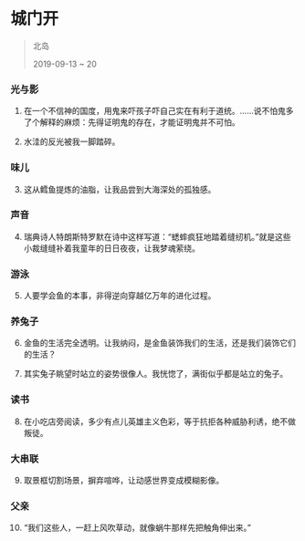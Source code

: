 # 城门开
> 北岛
>
> 2019-09-13 ~ 20

### 光与影
1. 在一个不信神的国度，用鬼来吓孩子吓自己实在有利于道统。......说不怕鬼多了个解释的麻烦：先得证明鬼的存在，才能证明鬼并不可怕。

2. 水洼的反光被我一脚踏碎。

### 味儿
3. 这从鳕鱼提炼的油脂，让我品尝到大海深处的孤独感。

### 声音
4. 瑞典诗人特朗斯特罗默在诗中这样写道：“蟋蟀疯狂地踏着缝纫机。”就是这些小裁缝缝补着我童年的日日夜夜，让我梦魂萦绕。

### 游泳
5. 人要学会鱼的本事，非得逆向穿越亿万年的进化过程。

### 养兔子
6. 金鱼的生活完全透明。让我纳闷，是金鱼装饰我们的生活，还是我们装饰它们的生活？

7. 其实兔子眺望时站立的姿势很像人。我恍惚了，满街似乎都是站立的兔子。

### 读书
8. 在小吃店旁阅读，多少有点儿英雄主义色彩，等于抗拒各种威胁利诱，绝不做叛徒。

### 大串联
9. 取景框切割场景，摒弃喧哗，让动感世界变成模糊影像。

### 父亲
10. “我们这些人，一赶上风吹草动，就像蜗牛那样先把触角伸出来。”

